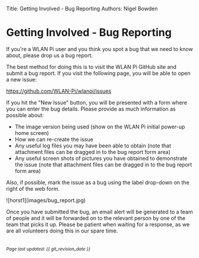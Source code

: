 Title: Getting Involved - Bug Reporting
Authors: Nigel Bowden

# Getting Involved - Bug Reporting

If you're a WLAN Pi user and you think you spot a bug that we need to know about, please drop us a bug report.

The best method for doing this is to visit the WLAN Pi GitHub site and submit a bug report. If you visit the following page, you will be able to open a new issue:

https://github.com/WLAN-Pi/wlanpi/issues

If you hit the "New Issue" button, you will be presented with a form where you can enter the bug details. Please provide as much information as possible about:

* The image version being used (show on the WLAN Pi initial power-up home screen)
* How we can re-create the issue
* Any useful log files you may have been able to obtain (note that attachment files can be dragged in to the bug report form area)
* Any useful screen shots of pictures you have obtained to demonstrate the issue  (note that attachment files can be dragged in to the bug report form area)

Also, if possible, mark the issue as a bug using the label drop-down on the right of the web form.
<div style="float: center;">
![horst1](images/bug_report.jpg)
</div>

Once you have submitted the bug, an email alert will be generated to a team of people and it will be forwarded on to the relevant person by one of the team that picks it up. Please be patient when waiting for a response, as we are all volunteers doing this in our spare time.

<!-- link list -->
[nigel_twitter]: https://twitter.com/wifinigel
[jerry_twitter]: https://twitter.com/jolla


<small><br><i>Page last updated: {{ git_revision_date }} </i></small>